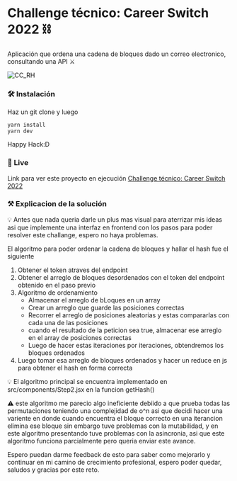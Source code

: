 # Challenge técnico: Career Switch 2022 ⛓️

Aplicación que ordena una cadena de bloques dado un correo electronico, consultando una API ⚔️

![CC_RH](https://i.imgur.com/GTTN3jH.png"CC_RH")

### 🛠️ Instalación

Haz un git clone y luego

```
yarn install
yarn dev
```

Happy Hack:D

### 🔴 Live

Link para ver este proyecto en ejecución
[Challenge técnico: Career Switch 2022](https://62bad1bf3b507b02fc008f12--spiffy-kitsune-6f8b61.netlify.app/ "Challenge técnico: Career Switch 2022")

### ⚒️ Explicacion de la solución

💡 Antes que nada queria darle un plus mas visual para aterrizar mis ideas asi que implemente una interfaz en frontend con los pasos para poder resolver este challange, espero no haya problemas.

El algoritmo para poder ordenar la cadena de bloques y hallar el hash fue el siguiente
1. Obtener el token atraves del endpoint
2. Obtener el arreglo de bloques desordenados con el token del endpoint obtenido en el paso previo
3. Algoritmo de ordenamiento
    - Almacenar el arreglo de bLoques en un array
    - Crear un arreglo que guarde las posiciones correctas 
    - Recorrer el arreglo de posiciones aleatorias y estas compararlas con cada una de las posiciones
    - cuando el resultado de la peticion sea true, almacenar ese arreglo en el array de posiciones correctas
    - Luego de hacer estas iteraciones por iteraciones, obtendremos los bloques ordenados
4. Luego tomar esa arreglo de bloques ordenados y hacer un reduce en js para obtener el hash en forma correcta

💡 El algoritmo principal se encuentra implementado en src/components/Step2.jsx en la funcion getHash() 

⚠️ este algoritmo  me parecio algo ineficiente debiido a que prueba todas  las permutaciones teniendo una complejidad de o^n asi que decidi hacer una variente en donde cuando encuentra el bloque correcto en una iterancion elimina ese bloque sin embargo tuve problemas con la mutabilidad, y en este algoritmo presentando tuve problemas con la asincronia, asi que este algoritmo funciona parcialmente pero queria enviar este avance.

Espero puedan darme feedback de esto para saber como mejorarlo y continuar en mi camino de crecimiento profesional, espero poder quedar, saludos y gracias por este reto.